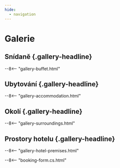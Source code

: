 ```yaml
---
hide:
  - navigation
---
```


# **Galerie**

## Snídaně {.gallery-headline}
--8<-- "gallery-buffet.html"

## Ubytování {.gallery-headline}
--8<-- "gallery-accommodation.html"

## Okolí {.gallery-headline}
--8<-- "gallery-surroundings.html"

## Prostory hotelu {.gallery-headline}
--8<-- "gallery-hotel-premises.html"

--8<-- "booking-form.cs.html"
